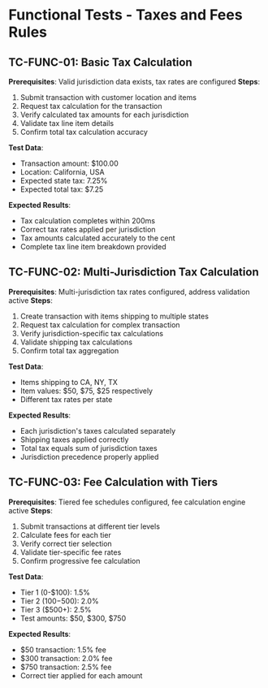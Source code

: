 # Functional Tests - Taxes and Fees Rules

## TC-FUNC-01: Basic Tax Calculation
**Prerequisites**: Valid jurisdiction data exists, tax rates are configured
**Steps**: 
1. Submit transaction with customer location and items
2. Request tax calculation for the transaction
3. Verify calculated tax amounts for each jurisdiction
4. Validate tax line item details
5. Confirm total tax calculation accuracy

**Test Data**: 
- Transaction amount: $100.00
- Location: California, USA
- Expected state tax: 7.25%
- Expected total tax: $7.25

**Expected Results**: 
- Tax calculation completes within 200ms
- Correct tax rates applied per jurisdiction
- Tax amounts calculated accurately to the cent
- Complete tax line item breakdown provided

## TC-FUNC-02: Multi-Jurisdiction Tax Calculation
**Prerequisites**: Multi-jurisdiction tax rates configured, address validation active
**Steps**:
1. Create transaction with items shipping to multiple states
2. Request tax calculation for complex transaction
3. Verify jurisdiction-specific tax calculations
4. Validate shipping tax calculations
5. Confirm total tax aggregation

**Test Data**:
- Items shipping to CA, NY, TX
- Item values: $50, $75, $25 respectively
- Different tax rates per state

**Expected Results**:
- Each jurisdiction's taxes calculated separately
- Shipping taxes applied correctly
- Total tax equals sum of jurisdiction taxes
- Jurisdiction precedence properly applied

## TC-FUNC-03: Fee Calculation with Tiers
**Prerequisites**: Tiered fee schedules configured, fee calculation engine active
**Steps**:
1. Submit transactions at different tier levels
2. Calculate fees for each tier
3. Verify correct tier selection
4. Validate tier-specific fee rates
5. Confirm progressive fee calculation

**Test Data**:
- Tier 1 (0-$100): 1.5%
- Tier 2 ($100-$500): 2.0%
- Tier 3 ($500+): 2.5%
- Test amounts: $50, $300, $750

**Expected Results**:
- $50 transaction: 1.5% fee
- $300 transaction: 2.0% fee
- $750 transaction: 2.5% fee
- Correct tier applied for each amount